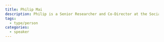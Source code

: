 ```yaml
---
title: Philip Mai
description: Philip is a Senior Researcher and Co-Director at the Social Media Lab, Ted Rogers School of Management, Toronto Metropolitan University. His work focuses on social media use and misuse —covering disinformation, deepfakes, foreign interference, conspiracy theories, online toxicity, and digital political transparency. He also develops research tools and dashboards for students and scholars to study public discourse and online participation.
tags:
  - type/person
categories:
  - speaker
---
```

